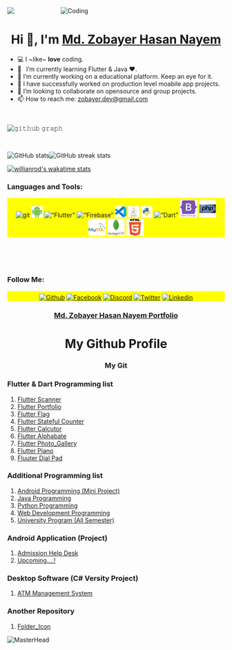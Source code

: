 <img src="https://komarev.com/ghpvc/?username=zobayerdev"> 

<img align="right" alt="Coding" width="380" src="https://cdn.dribbble.com/users/1059583/screenshots/4171367/coding-freak.gif">


<h1 align="center"> Hi 👋, I'm <a href="https://www.facebook.com/zobayerdev/">Md. Zobayer Hasan Nayem</a></h1>


- 💻 I ~like~ **love** coding.
- 🌱 &ensp;I’m currently learning Flutter & Java ❤️.
- 🔭 I’m currently working on a educational platform. Keep an eye for it.
- 👯 I have successfully worked on production level moabile app projects.
- 👯 I’m looking to collaborate on opensource and group projects.
- 📫 How to reach me: zobayer.dev@gmail.com

<br> 

![𝚐𝚒𝚝𝚑𝚞𝚋 𝚐𝚛𝚊𝚙𝚑](https://activity-graph.herokuapp.com/graph?username=zobayerdev&theme=react-dark&hide_border=true&area=true)
<br>

<br>

![GitHub stats](https://github-readme-stats.vercel.app/api?username=zobayerdev&show_icons=true&count_private=true)![GitHub streak stats](https://github-readme-streak-stats.herokuapp.com/?user=zobayer11)  


<!-- ##################################################### -->
<!-- Waka Time application --> 
[![willianrod's wakatime stats](https://github-readme-stats.vercel.app/api/wakatime?username=zobayer1)](https://github.com/anuraghazra/github-readme-stats)
<!-- ##################################################### -->



<!-- ##################################################### -->
<!-- How many language use me --> 
### Languages and Tools:

<p align="center" style="background-color:yellow; padding-top:5px;">
<img src="https://www.vectorlogo.zone/logos/git-scm/git-scm-icon.svg" alt="git" width="40" height="40"/>
<img  alt="Android Studio" width="26px" src="https://raw.githubusercontent.com/github/explore/80688e429a7d4ef2fca1e82350fe8e3517d3494d/topics/android/android.png" />
<img  alt=“Flutter” width="26px" src="https://www.vectorlogo.zone/logos/flutterio/flutterio-icon.svg" />
<img  alt=“Firebase” width="26px" src="https://www.vectorlogo.zone/logos/firebase/firebase-icon.svg" />
<img  alt=“Github” width="26px" src="https://raw.githubusercontent.com/github/explore/80688e429a7d4ef2fca1e82350fe8e3517d3494d/topics/visual-studio-code/visual-studio-code.png" />
<img  alt="Java" width="26px" src="https://raw.githubusercontent.com/github/explore/80688e429a7d4ef2fca1e82350fe8e3517d3494d/topics/java/java.png" />
<img  alt="Python" width="26px" src="https://raw.githubusercontent.com/github/explore/80688e429a7d4ef2fca1e82350fe8e3517d3494d/topics/python/python.png" />
<img  alt=“Dart” width="26px" src="https://www.vectorlogo.zone/logos/dartlang/dartlang-icon.svg" />
<img  src="https://raw.githubusercontent.com/devicons/devicon/master/icons/bootstrap/bootstrap-plain-wordmark.svg" alt="bootstrap" width="40" height="40"/>
<img  src="https://raw.githubusercontent.com/devicons/devicon/master/icons/php/php-original.svg" alt="php" width="40" height="40"/>
<img  src="https://raw.githubusercontent.com/devicons/devicon/master/icons/mysql/mysql-original-wordmark.svg" alt="mysql" width="40" height="40"/>
<img  src="https://raw.githubusercontent.com/devicons/devicon/master/icons/mongodb/mongodb-original-wordmark.svg" alt="mongodb" width="40" height="40"/>
<img  src="https://raw.githubusercontent.com/devicons/devicon/master/icons/html5/html5-original-wordmark.svg" alt="html5" width="40" height="40"/>
</p>

<br /><br /><br />
<!-- ##################################################### -->



<!-- ##################################################### -->
<!-- Follow my social media --> 
### Follow Me:

<p align="center" style="background-color:yellow; padding-top:5px;">
 <a href="https://github.com/zobayerdev" target="blank"><img align="center" src="https://raw.githubusercontent.com/rahuldkjain/github-profile-readme-generator/master/src/images/icons/Social/github.svg" alt="Github" height="30" width="40" /></a>
 <a href="https://www.facebook.com/zobayerdev/" target="blank"><img align="center" src="https://raw.githubusercontent.com/rahuldkjain/github-profile-readme-generator/master/src/images/icons/Social/facebook.svg" alt="Facebook" height="30" width="40" /></a>
 <a href="https://discord.gg/zobayerdev#9312" target="blank"><img align="center" src="https://raw.githubusercontent.com/rahuldkjain/github-profile-readme-generator/master/src/images/icons/Social/discord.svg" alt="Discord" height="30" width="40" /></a>
 <a href="https://twitter.com/zobayerdev" target="blank"><img align="center" src="https://raw.githubusercontent.com/rahuldkjain/github-profile-readme-generator/master/src/images/icons/Social/twitter.svg" alt="Twitter" height="30" width="40" /></a>
<a href="https://www.linkedin.com/in/zobayerdev/" target="blank"><img align="center" src="https://raw.githubusercontent.com/rahuldkjain/github-profile-readme-generator/master/src/images/icons/Social/linked-in-alt.svg" alt="Linkedin" height="30" width="40" /></a>
</p>
<!-- ##################################################### -->




<!-- ############################################# -->
<!-- eikhane amar best project gulo thakbe -->
<!-- ############################################# -->

<h3 align="center">
  <a href="https://www.zobayer.trodev.com" target="_blank">Md. Zobayer Hasan Nayem Portfolio</a>
</h3>

<!-- ############################################# -->
<h1 align="center"> My Github Profile </h1>
<!-- ############################################# -->
    
<h3 align="center">
 My Git 
</h3>


<h3>
 Flutter & Dart Programming list
</h3>
<ol>
  <li>
    <a href="https://github.com/zobayerdev/Flutter_Scanner" target="_blank">Flutter Scanner</a>
  </li>
    <li>
    <a href="https://github.com/zobayerdev/Flutter_Portfolio" target="_blank">Flutter Portfolio</a>
  </li>
  <li>
    <a href="https://github.com/zobayerdev/Flutter_Flag" target="_blank">Flutter Flag</a>
  </li>
    <li>
    <a href="https://github.com/zobayerdev/Flutter_Stateful_Counter" target="_blank">Flutter Stateful Counter</a>
  </li>
  <li>
    <a href="https://github.com/zobayerdev/Flutter_Calculetor" target="_blank">Flutter Calcutor</a>
  </li>
    <li>
    <a href="https://github.com/zobayerdev/Flutter_Alphabate" target="_blank">Flutter Alphabate</a>
  </li>
  <li>
    <a href="https://github.com/zobayerdev/Flutter_Photo_Gallery" target="_blank">Flutter Photo_Gallery</a>
  </li>
    <li>
    <a href="https://github.com/zobayerdev/Flutter_Piano" target="_blank">Flutter Piano</a>
  </li>
  <li>
    <a href="https://github.com/zobayerdev/Flutter-Dail-Pad" target="_blank">Fluuter Dial Pad</a>
  </li>

</ol>
  
  
<h3>Additional Programming list </h3>

<ol>
  <li>
    <a href="https://github.com/zobayerdev/Android_apps" target="_blank">Android Programming (Mini Project)</a>
  </li>
    <li>
    <a href="https://github.com/zobayerdev/Java_Program" target="_blank">Java Programming</a>
  </li>
    <li>
    <a href="https://github.com/zobayerdev/Python_Program" target="_blank">Python Programming</a>
  </li>
  <li>
    <a href="https://github.com/zobayerdev/Web_Development" target="_blank">Web Development Programming</a>
  </li>
   <li>
    <a href="https://github.com/zobayerdev/Versity_Project_BUBT" target="_blank">University Program (All Semester)</a>
  </li>
</ol>
<!-- ##################################### -->


<!-- ##################################### -->
<h3>Android Application (Project) </h3>

<ol>
  <li>
    <a href="https://github.com/zobayerdev/Admission_Help_Desk" target="_blank">Admission Help Desk</a>
  </li>
   <li>
    <a href="" target="_blank">Upcoming....!</a>
  </li>
 </ol>
 
 
  <!-- ##################################### -->
<h3>Desktop Software (C# Versity Project)</h3>
<ol>
  <li>
    <a href="https://github.com/zobayerdev/ATM_Management_System" target="_blank">ATM Management System</a>
  </li>
 </ol>
 
 
 <!-- ##################################### -->
<h3>Another Repository</h3>
<ol>
  <li>
    <a href="https://github.com/zobayerdev/Folder_icon" target="_blank">Folder_Icon</a>
  </li>
 </ol>
 
 
 ![MasterHead](https://1.bp.blogspot.com/-7A4WynwLsMw/XbBpCXG8fHI/AAAAAAAAMt4/uOa1bpLskYgrwGbllhSu2SDj_Mig8SXJQCLcBGAsYHQ/s1600/2000_600px.gif)

